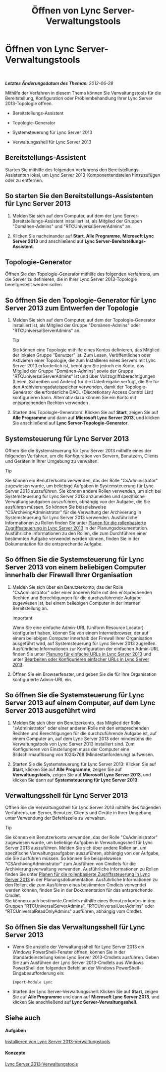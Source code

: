 ﻿---
title: Öffnen von Lync Server-Verwaltungstools
TOCTitle: Öffnen von Lync Server-Verwaltungstools
ms:assetid: 8c58de94-9e0a-4368-9e14-9afcaa1142d0
ms:mtpsurl: https://technet.microsoft.com/de-de/library/Gg195741(v=OCS.15)
ms:contentKeyID: 49294690
ms.date: 05/19/2016
mtps_version: v=OCS.15
ms.translationtype: HT
---

# Öffnen von Lync Server-Verwaltungstools

 

_**Letztes Änderungsdatum des Themas:** 2012-06-28_

Mithilfe der Verfahren in diesem Thema können Sie Verwaltungstools für die Bereitstellung, Konfiguration oder Problembehandlung Ihrer Lync Server 2013-Topologie öffnen.

  - Bereitstellungs-Assistent

  - Topologie-Generator

  - Systemsteuerung für Lync Server 2013

  - Verwaltungsshell für Lync Server 2013

## Bereitstellungs-Assistent

Starten Sie mithilfe des folgenden Verfahrens den Bereitstellungs-Assistenten lokal, um Lync Server 2013-Komponentendateien hinzuzufügen oder zu entfernen.

## So starten Sie den Bereitstellungs-Assistenten für Lync Server 2013

1.  Melden Sie sich auf dem Computer, auf dem der Lync Server-Bereitstellungs-Assistent installiert ist, als Mitglied der Gruppen "Domänen-Admins" und "RTCUniversalServerAdmins" an.

2.  Klicken Sie nacheinander auf **Start**, **Alle Programme**, **Microsoft Lync Server 2013** und anschließend auf **Lync Server-Bereitstellungs-Assistent**.

## Topologie-Generator

Öffnen Sie den Topologie-Generator mithilfe des folgenden Verfahrens, um die Server zu definieren, die in Ihrer Lync Server 2013-Topologie bereitgestellt werden sollen.

## So öffnen Sie den Topologie-Generator für Lync Server 2013 zum Entwerfen der Topologie

1.  Melden Sie sich auf dem Computer, auf dem der Topologie-Generator installiert ist, als Mitglied der Gruppe "Domänen-Admins" oder "RTCUniversalServerAdmins" an.
    

    > [!TIP]
    > Sie können eine Topologie mithilfe eines Kontos definieren, das Mitglied der lokalen Gruppe "Benutzer" ist. Zum Lesen, Veröffentlichen oder Aktivieren einer Topologie, die zum Installieren eines Servers mit Lync Server 2013 erforderlich ist, benötigen Sie jedoch ein Konto, das Mitglied der Gruppe "Domänen-Admins" sowie der Gruppe "RTCUniversalServerAdmins" ist und über Vollzugriffsberechtigungen (Lesen, Schreiben und Ändern) für die Dateifreigabe verfügt, die Sie für den Archivierungsdateispeicher verwenden, damit der Topologie-Generator die erforderliche DACL (Discretionary Access Control List) konfigurieren kann. Alternativ dazu können Sie ein Konto mit entsprechenden Rechten verwenden .



2.  Starten des Topologie-Generators: Klicken Sie auf **Start**, zeigen Sie auf **Alle Programme** und dann auf **Microsoft Lync Server 2013**, und klicken Sie anschließend auf **Lync Server-Topologie-Generator**.

## Systemsteuerung für Lync Server 2013

Öffnen Sie die Systemsteuerung für Lync Server 2013 mithilfe eines der folgenden Verfahren, um die Konfiguration von Servern, Benutzern, Clients und Geräten in Ihrer Umgebung zu verwalten.


> [!TIP]
> Sie können ein Benutzerkonto verwenden, das der Rolle "CsAdministrator" zugewiesen wurde, um beliebige Aufgaben in Systemsteuerung für Lync Server 2013 auszuführen. Sie können andere Rollen verwenden, um sich bei Systemsteuerung für Lync Server 2013 anzumelden und spezifische Verwaltungsaufgaben auszuführen, abhängig von der Aufgabe, die Sie ausführen müssen. So können Sie beispielsweise "CSArchivingAdministrator" für die Verwaltung der Archivierung in Systemsteuerung für Lync Server 2013 verwenden. Ausführliche Informationen zu Rollen finden Sie unter <A href="lync-server-2013-planning-for-role-based-access-control.md">Planen für die rollenbasierte Zugriffssteuerung in Lync Server 2013</A> in der Planungsdokumentation. Ausführliche Informationen zu den Rollen, die zum Durchführen einer bestimmten Aufgabe verwendet werden können, finden Sie in der Dokumentation für die entsprechende Aufgabe.



## So öffnen Sie die Systemsteuerung für Lync Server 2013 von einem beliebigen Computer innerhalb der Firewall Ihrer Organisation

1.  Melden Sie sich über ein Benutzerkonto, das der Rolle "CsAdministrator" oder einer anderen Rolle mit den entsprechenden Rechten und Berechtigungen für die durchzuführende Aufgabe zugewiesen ist, bei einem beliebigen Computer in der internen Bereitstellung an.
    

    > [!IMPORTANT]
    > Wenn Sie eine einfache Admin-URL (Uniform Resource Locator) konfiguriert haben, können Sie von einem Internetbrowser, der auf einem beliebigen Computer innerhalb der Firewall Ihrer Organisation ausgeführt wird, auf Systemsteuerung für Lync Server 2013 zugreifen. Ausführliche Informationen zur Konfiguration der einfachen Admin-URL finden Sie unter <A href="lync-server-2013-planning-for-simple-urls.md">Planung für einfache URLs in Lync Server 2013</A> und unter <A href="lync-server-2013-edit-or-configure-simple-urls.md">Bearbeiten oder Konfigurieren einfacher URLs in Lync Server 2013</A>.



2.  Öffnen Sie ein Browserfenster, und geben Sie die für Ihre Organisation konfigurierte Admin-URL ein.

## So öffnen Sie die Systemsteuerung für Lync Server 2013 auf einem Computer, auf dem Lync Server 2013 ausgeführt wird

1.  Melden Sie sich über ein Benutzerkonto, das Mitglied der Rolle "sAdministrator" oder einer anderen Rolle mit den entsprechenden Rechten und Berechtigungen für die durchzuführende Aufgabe ist, auf einem Computer an, auf dem Lync Server 2013 oder mindestens die Verwaltungstools von Lync Server 2013 installiert sind. Zum Konfigurieren von Einstellungen muss der Computer eine Bildschirmauflösung von 1024x768 (Mindestanforderung) aufweisen.

2.  Starten Sie die Systemsteuerung für Lync Server 2013: Klicken Sie auf **Start**, klicken Sie auf **Alle Programme**, zeigen Sie auf **Verwaltungstools**, zeigen Sie auf **Microsoft Lync Server 2013**, und klicken Sie dann auf **Systemsteuerung für Lync Server 2013**.

## Verwaltungsshell für Lync Server 2013

Öffnen Sie die Verwaltungsshell für Lync Server 2013 mithilfe des folgenden Verfahrens, um Server, Benutzer, Clients und Geräte in Ihrer Umgebung unter Verwendung der Befehlszeile zu verwalten.


> [!TIP]
> Sie können ein Benutzerkonto verwenden, das der Rolle "CsAdministrator" zugewiesen wurde, um beliebige Aufgaben in Verwaltungsshell für Lync Server 2013 auszuführen. Melden Sie sich über andere Rollen an, um spezifische Verwaltungsaufgaben auszuführen, abhängig von der Aufgabe, die Sie ausführen müssen. So können Sie beispielsweise "CSArchivingAdministrator" zum Ausführen von Cmdlets für die Archivierungsverwaltung verwenden. Ausführliche Informationen zu Rollen finden Sie unter <A href="lync-server-2013-planning-for-role-based-access-control.md">Planen für die rollenbasierte Zugriffssteuerung in Lync Server 2013</A> in der Planungsdokumentation. Ausführliche Informationen zu den Rollen, die zum Ausführen eines bestimmten Cmdlets verwendet werden können, finden Sie in der Dokumentation für das entsprechende Cmdlet.<BR>Sie können auch bestimmte Cmdlets mithilfe eines Benutzerkontos in den Gruppen "RTCUniversalServerAdmins", "RTCUniversalUserAdmins" oder "RTCUniversalReadOnlyAdmins" ausführen, abhängig vom Cmdlet.



## So öffnen Sie das Verwaltungsshell für Lync Server 2013

  - Wenn Sie anstelle der Verwaltungsshell für Lync Server 2013 ein Windows PowerShell-Fenster öffnen, können Sie in der Standardeinstellung keine Lync Server 2013-Cmdlets ausführen. Geben Sie zum Ausführen der Lync Server 2013-Cmdlets aus Windows PowerShell den folgenden Befehl an der Windows PowerShell-Eingabeaufforderung ein:
    
    `Import-Module Lync`

  - Starten der Lync Server-Verwaltungsshell: Klicken Sie auf **Start**, zeigen Sie auf **Alle Programme** und dann auf **Microsoft Lync Server 2013**, und klicken Sie anschließend auf **Lync Server-Verwaltungsshell**.

## Siehe auch

#### Aufgaben

[Installieren von Lync Server 2013-Verwaltungstools](lync-server-2013-install-lync-server-administrative-tools.md)  

#### Konzepte

[Lync Server 2013-Verwaltungstools](lync-server-2013-lync-server-administrative-tools.md)

